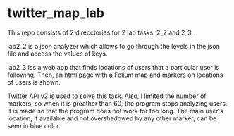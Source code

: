 # twitter_map_lab

This repo consists of 2 direcctories for 2 lab tasks: 2_2 and 2_3.

lab2_2 is a json analyzer which allows to go through the levels in the json file and access the values of keys.

lab2_3 iss a web app that finds locations of users that a particular user is following. Then, an html page with a Folium map and markers on locations of users is shown.

Twitter API v2 is used to solve this task. Also, I limited the number of markers, so when it is greather than 60, the program stops analyzing users. It is made so that the program does not work for too long. The main user's location, if available and not overshadowed by any other marker, can be seen in blue color.
